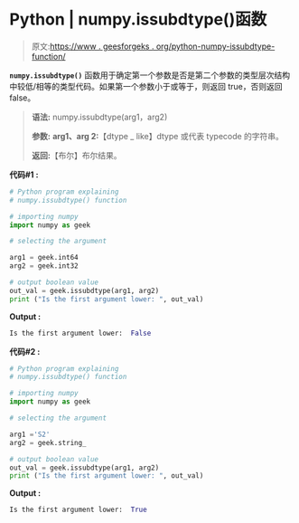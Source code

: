 # Python | numpy.issubdtype()函数

> 原文:[https://www . geesforgeks . org/python-numpy-issubdtype-function/](https://www.geeksforgeeks.org/python-numpy-issubdtype-function/)

**`numpy.issubdtype()`** 函数用于确定第一个参数是否是第二个参数的类型层次结构中较低/相等的类型代码。如果第一个参数小于或等于，则返回 true，否则返回 false。

> **语法:** numpy.issubdtype(arg1，arg2)
> 
> **参数:**
> **arg1、arg 2:**【dtype _ like】dtype 或代表 typecode 的字符串。
> 
> **返回:**【布尔】布尔结果。

**代码#1 :**

```py
# Python program explaining
# numpy.issubdtype() function

# importing numpy
import numpy as geek

# selecting the argument

arg1 = geek.int64
arg2 = geek.int32

# output boolean value
out_val = geek.issubdtype(arg1, arg2)
print ("Is the first argument lower: ", out_val) 
```

**Output :**

```py
Is the first argument lower:  False

```

**代码#2 :**

```py
# Python program explaining
# numpy.issubdtype() function

# importing numpy
import numpy as geek

# selecting the argument

arg1 ='S2'
arg2 = geek.string_

# output boolean value
out_val = geek.issubdtype(arg1, arg2)
print ("Is the first argument lower: ", out_val) 
```

**Output :**

```py
Is the first argument lower:  True

```